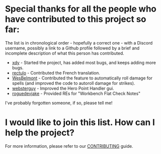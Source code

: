 # Special thanks for all the people who have contributed to this project so far:

The list is in chronological order - hopefully a correct one - with a Discord username, possibly a link to a Github
profile followed by a brief and incomplete description of what this person has contributed.

* [xdy](https://github.com/xdy/) - Started the project, has added most bugs, and keeps adding more bugs.
* [rectulo](https://github.com/rectulo/) - Contributed the French translation.
* [WesBelmont](https://github.com/WesBelmont/) - Contributed the feature to automatically roll damage for spells (and improved the code to autoroll damage for strikes).
* [websterguy](https://github.com/websterguy/) - Improved the Hero Point Handler gui.
* [roguedevjake](https://github.com/roguedevjake/) - Provided REs for "Workbench Flat Check Notes"

I've probably forgotten someone, if so, please tell me!

# I would like to join this list. How can I help the project?

For more information, please refer to our [CONTRIBUTING](CONTRIBUTING.md) guide.
